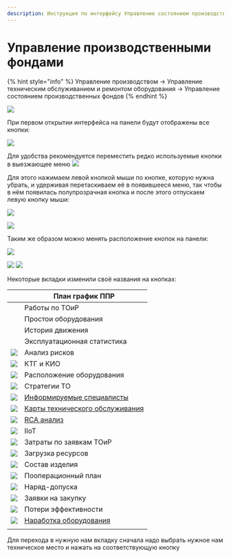 ```yaml
---
description: Инструкция по интерфейсу Управление состоянием производственных фондов
---
```


# Управление производственными фондами

{% hint style="info" %}
Управление производством → Управление техническим обслуживанием и ремонтом оборудования → Управление состоянием производственных фондов
{% endhint %}

![](<../../.gitbook/assets/1 (37)>)

При первом открытии интерфейса на панели будут отображены все кнопки:

![](<../../.gitbook/assets/2 (36)>)

Для удобства рекомендуется переместить редко используемые кнопки в выезжающее меню ![](<../../.gitbook/assets/3 (23)>)

Для этого нажимаем левой кнопкой мыши по кнопке, которую нужна убрать, и удерживая перетаскиваем её в появившееся меню, так чтобы в нём появилась полупрозрачная кнопка и после этого отпускаем левую кнопку мыши:

![](<../../.gitbook/assets/4 (23)>)

![](<../../.gitbook/assets/5 (15)>)

Таким же образом можно менять расположение кнопок на панели:

![](<../../.gitbook/assets/6 (11)>)

![](<../../.gitbook/assets/7 (8)>) ![](<../../.gitbook/assets/8 (4)>)

Некоторые вкладки изменили своё названия на кнопках:

| <img src="../../.gitbook/assets/10 (6)" alt="" data-size="original"> | План график ППР                                                                  |
| -------------------------------------------------------------------- | -------------------------------------------------------------------------------- |
| <img src="../../.gitbook/assets/12 (5)" alt="" data-size="original"> | Работы по ТОиР                                                                   |
| <img src="../../.gitbook/assets/14 (4)" alt="" data-size="original"> | Простои оборудования                                                             |
| <img src="../../.gitbook/assets/16 (3)" alt="" data-size="original"> | История движения                                                                 |
| <img src="../../.gitbook/assets/18 (2)" alt="" data-size="original"> | Эксплуатационная статистика                                                      |
| ![](<../../.gitbook/assets/image (650).png>)                         | Анализ рисков                                                                    |
| ![](<../../.gitbook/assets/image (660).png>)                         | КТГ и КИО                                                                        |
| ![](<../../.gitbook/assets/image (649).png>)                         | Расположение оборудования                                                        |
| ![](<../../.gitbook/assets/image (645).png>)                         | Стратегии ТО                                                                     |
| ![](<../../.gitbook/assets/image (648).png>)                         | [Информируемые специалисты](../nsi-eam/spravochnik-informiruemye-specialisty.md) |
| ![](<../../.gitbook/assets/image (652).png>)                         | [Карты технического обслуживания](../karty-tekhnologicheskogo-obsluzhivaniya/)   |
| ![](<../../.gitbook/assets/image (657).png>)                         | [RCA анализ](../rca-rcm/)                                                        |
| ![](<../../.gitbook/assets/image (636).png>)                         | IIoT                                                                             |
| ![](<../../.gitbook/assets/image (638).png>)                         | Затраты по заявкам ТОиР                                                          |
| ![](<../../.gitbook/assets/image (646).png>)                         | Загрузка ресурсов                                                                |
| ![](<../../.gitbook/assets/image (662).png>)                         | Состав изделия                                                                   |
| ![](<../../.gitbook/assets/image (639).png>)                         | Пооперационный план                                                              |
| ![](<../../.gitbook/assets/image (659).png>)                         | Наряд-допуска                                                                    |
| ![](<../../.gitbook/assets/image (658).png>)                         | Заявки на закупку                                                                |
| ![](<../../.gitbook/assets/image (651).png>)                         | Потери эффективности                                                             |
| ![](<../../.gitbook/assets/image (637).png>)                         | [Наработка оборудования](../narabotka/)                                          |
|                                                                      |                                                                                  |

Для перехода в нужную нам вкладку сначала надо выбрать нужное нам техническое место и нажать на соответствующую кнопку
